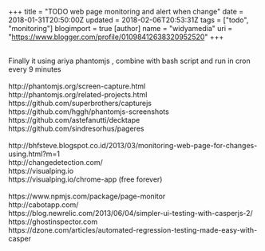 +++
title = "TODO web page monitoring and alert when change"
date = 2018-01-31T20:50:00Z
updated = 2018-02-06T20:53:31Z
tags = ["todo", "monitoring"]
blogimport = true 
[author]
	name = "widyamedia"
	uri = "https://www.blogger.com/profile/01098412638320952520"
+++

<div dir="ltr"><br></div><div dir="ltr">Finally it using ariya phantomjs , combine with bash script and run in cron every 9 minutes</div><div dir="ltr"><br></div><div dir="ltr">http://phantomjs.org/screen-capture.html<br></div><div dir="ltr">http://phantomjs.org/related-projects.html<br></div><div dir="ltr">https://github.com/superbrothers/capturejs<br></div><div dir="ltr">https://github.com/hggh/phantomjs-screenshots<br></div><div dir="ltr">https://github.com/astefanutti/decktape<br></div><div dir="ltr">https://github.com/sindresorhus/pageres<br></div><div dir="ltr"><br>http://bhfsteve.blogspot.co.id/2013/03/monitoring-web-page-for-changes-using.html?m=1</div><div dir="ltr">http://changedetection.com/</div><div dir="ltr">https://visualping.io</div><div dir="ltr">https://visualping.io/chrome-app (free forever)</div><div dir="ltr"><br></div><div dir="ltr">https://www.npmjs.com/package/page-monitor</div><div dir="ltr">http://cabotapp.com/</div><div dir="ltr">https://blog.newrelic.com/2013/06/04/simpler-ui-testing-with-casperjs-2/</div><div dir="ltr">https://ghostinspector.com</div><div dir="ltr">https://dzone.com/articles/automated-regression-testing-made-easy-with-casper</div>
